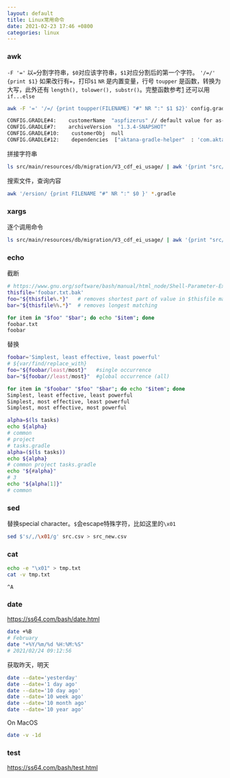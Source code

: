 ```yaml
---
layout: default
title: Linux常用命令
date: 2021-02-23 17:46 +0800
categories: linux
---
```






### awk

`-F '='` 以`=`分割字符串，`$0`对应该字符串，`$1`对应分割后的第一个字符。
`'/=/' {print $1}` 如果改行有`=`，打印`$1`
`NR` 是内置变量，行号
`toupper` 是函数，转换为大写，此外还有 `length(), tolower(), substr()`。完整函数参考[1](https://www.gnu.org/software/gawk/manual/html_node/Built_002din.html#Built_002din)
还可以用`if...else`

```bash
awk -F '=' '/=/ {print toupper(FILENAME) "#" NR ":" $1 $2}' config.gradle
```

```bash
CONFIG.GRADLE#4:    customerName  "aspfizerus" // default value for as-customer
CONFIG.GRADLE#7:    archiveVersion  "1.3.4-SNAPSHOT"
CONFIG.GRADLE#10:    customerObj  null
CONFIG.GRADLE#12:    dependencies  ["aktana-gradle-helper"  : 'com.aktana:aktana-gradle-helper:1.0.101-SNAPSHOT',
```

拼接字符串

```bash
ls src/main/resources/db/migration/V3_cdf_ei_usage/ | awk '{print "src/main/resources/db/migration/V3_cdf_ei_usage/"$1}'
```

搜索文件，查询内容

```bash
awk '/ersion/ {print FILENAME "#" NR ":" $0 }' *.gradle
```

### xargs

逐个调用命令

```bash
ls src/main/resources/db/migration/V3_cdf_ei_usage/ | awk '{print "src/main/resources/db/migration/V3_cdf_ei_usage/"$1}' | xargs -I {} misc list {}
```


### echo


截断
```bash
# https://www.gnu.org/software/bash/manual/html_node/Shell-Parameter-Expansion.html
thisfile='foobar.txt.bak'
foo="${thisfile%.*}"   # removes shortest part of value in $thisfile matching after '%' from righthand side
bar="${thisfile%%.*}"  # removes longest matching

for item in "$foo" "$bar"; do echo "$item"; done
foobar.txt
foobar
```

替换
```bash
foobar='Simplest, least effective, least powerful'
# ${var/find/replace_with}
foo="${foobar/least/most}"   #single occurrence
bar="${foobar//least/most}"  #global occurrence (all)

for item in "$foobar" "$foo" "$bar"; do echo "$item"; done
Simplest, least effective, least powerful
Simplest, most effective, least powerful
Simplest, most effective, most powerful
```

```bash
alpha=$(ls tasks)
echo ${alpha}
# common
# project
# tasks.gradle
alpha=($(ls tasks))
echo ${alpha}
# common project tasks.gradle
echo "${#alpha}"
# 3
echo "${alpha[1]}"
# common
```

### sed

替换special character。`$`会escape特殊字符，比如这里的`\x01`

```bash
sed $'s/,/\x01/g' src.csv > src_new.csv
```


### cat

```bash
echo -e "\x01" > tmp.txt
cat -v tmp.txt
```
```
^A
```



### date

https://ss64.com/bash/date.html

```bash
date +%B
# February
date "+%Y/%m/%d %H:%M:%S"
# 2021/02/24 09:12:56
```

获取昨天，明天

```bash
date --date='yesterday'
date --date='1 day ago'
date --date='10 day ago'
date --date='10 week ago'
date --date='10 month ago'
date --date='10 year ago'
```

On MacOS

```bash
date -v -1d
```

### test

https://ss64.com/bash/test.html


